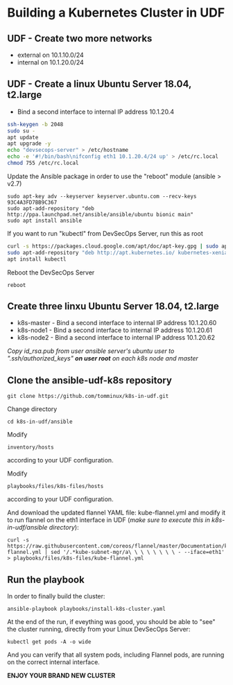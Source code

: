 # Building a Kubernetes Cluster in UDF

## UDF - Create two more networks
* external on 10.1.10.0/24
* internal on 10.1.20.0/24

## UDF - Create a linux Ubuntu Server 18.04, t2.large

* Bind a second interface to internal IP address 10.1.20.4

```bash
ssh-keygen -b 2048
sudo su -
apt update
apt upgrade -y
echo "devsecops-server" > /etc/hostname
echo -e '#!/bin/bash\nifconfig eth1 10.1.20.4/24 up' > /etc/rc.local
chmod 755 /etc/rc.local
```

Update the Ansible package in order to use the "reboot" module (ansible > v2.7)

```
sudo apt-key adv --keyserver keyserver.ubuntu.com --recv-keys 93C4A3FD7BB9C367
sudo apt-add-repository "deb http://ppa.launchpad.net/ansible/ansible/ubuntu bionic main"
sudo apt install ansible
```

If you want to run "kubectl" from DevSecOps Server, run this as root

```bash
curl -s https://packages.cloud.google.com/apt/doc/apt-key.gpg | sudo apt-key add
sudo apt-add-repository "deb http://apt.kubernetes.io/ kubernetes-xenial main"
apt install kubectl
```

Reboot the DevSecOps Server

    reboot

## Create three linxu Ubuntu Server 18.04, t2.large
* k8s-master -  Bind a second interface to internal IP address 10.1.20.60
* k8s-node1 -  Bind a second interface to internal IP address 10.1.20.61
* k8s-node2 -  Bind a second interface to internal IP address 10.1.20.62

_Copy id_rsa.pub from user ansible server's ubuntu user to ".ssh/authorized_keys" **on user root** on each k8s node and master_

## Clone the ansible-udf-k8s repository

    git clone https://github.com/tomminux/k8s-in-udf.git
    
Change directory

    cd k8s-in-udf/ansible
    
Modify 

    inventory/hosts

according to your UDF configuration. 

Modify

    playbooks/files/k8s-files/hosts

according to your UDF configuration. 
    
And download the updated flannel YAML file: kube-flannel.yml and modify it to run flannel on the eth1 interface in UDF (_make sure to execute this in k8s-in-udf/ansible directory_):

    curl -s https://raw.githubusercontent.com/coreos/flannel/master/Documentation/kube-flannel.yml | sed '/.*kube-subnet-mgr/a\ \ \ \ \ \ \ \ - --iface=eth1' > playbooks/files/k8s-files/kube-flannel.yml

## Run the playbook

In order to finally build the cluster:

    ansible-playbook playbooks/install-k8s-cluster.yaml
    
At the end of the run, if eveything was good, you should be able to "see" the cluster running, directly from your Linux DevSecOps Server:

    kubectl get pods -A -o wide
    
And you can verify that all system pods, including Flannel pods, are running on the correct internal interface. 

**ENJOY YOUR BRAND NEW CLUSTER**

